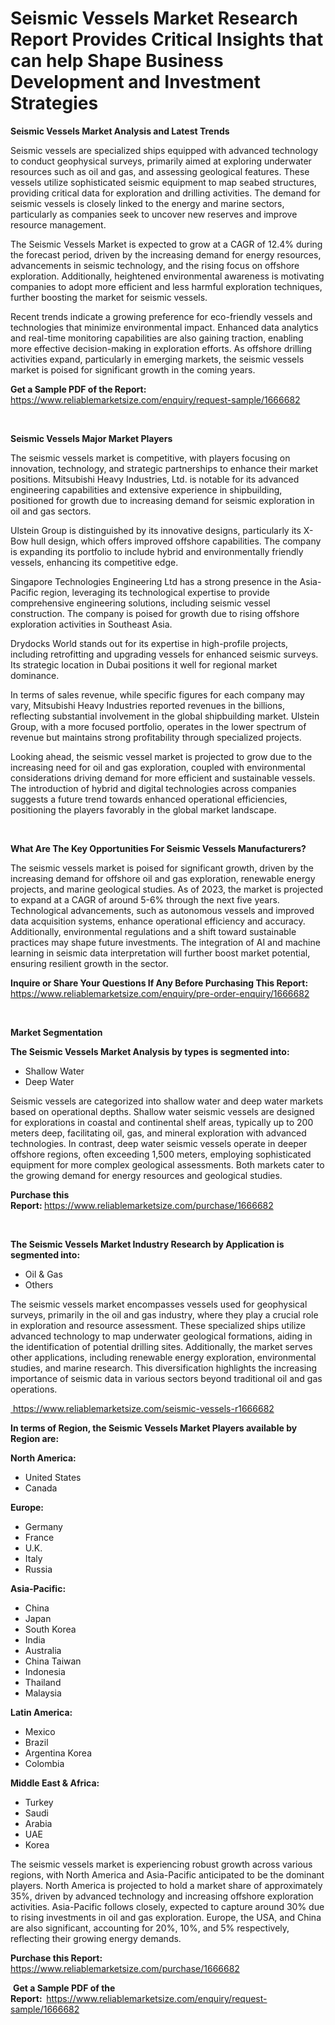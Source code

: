 <p><h1>Seismic Vessels Market Research Report Provides Critical Insights that can help Shape Business Development and Investment Strategies</h1></p><p><strong>Seismic Vessels Market Analysis and Latest Trends</strong></p>
<p><p>Seismic vessels are specialized ships equipped with advanced technology to conduct geophysical surveys, primarily aimed at exploring underwater resources such as oil and gas, and assessing geological features. These vessels utilize sophisticated seismic equipment to map seabed structures, providing critical data for exploration and drilling activities. The demand for seismic vessels is closely linked to the energy and marine sectors, particularly as companies seek to uncover new reserves and improve resource management.</p><p>The Seismic Vessels Market is expected to grow at a CAGR of 12.4% during the forecast period, driven by the increasing demand for energy resources, advancements in seismic technology, and the rising focus on offshore exploration. Additionally, heightened environmental awareness is motivating companies to adopt more efficient and less harmful exploration techniques, further boosting the market for seismic vessels.</p><p>Recent trends indicate a growing preference for eco-friendly vessels and technologies that minimize environmental impact. Enhanced data analytics and real-time monitoring capabilities are also gaining traction, enabling more effective decision-making in exploration efforts. As offshore drilling activities expand, particularly in emerging markets, the seismic vessels market is poised for significant growth in the coming years.</p></p>
<p><strong>Get a Sample PDF of the Report:&nbsp;</strong> <a href="https://www.reliablemarketsize.com/enquiry/request-sample/1666682?utm_campaign=2115&utm_medium=2&utm_source=Github&utm_content=ia&utm_term=16042025&utm_id=seismic-vessels">https://www.reliablemarketsize.com/enquiry/request-sample/1666682</a></p>
<p>&nbsp;</p>
<p><strong>Seismic Vessels Major Market Players</strong></p>
<p><p>The seismic vessels market is competitive, with players focusing on innovation, technology, and strategic partnerships to enhance their market positions. Mitsubishi Heavy Industries, Ltd. is notable for its advanced engineering capabilities and extensive experience in shipbuilding, positioned for growth due to increasing demand for seismic exploration in oil and gas sectors.</p><p>Ulstein Group is distinguished by its innovative designs, particularly its X-Bow hull design, which offers improved offshore capabilities. The company is expanding its portfolio to include hybrid and environmentally friendly vessels, enhancing its competitive edge.</p><p>Singapore Technologies Engineering Ltd has a strong presence in the Asia-Pacific region, leveraging its technological expertise to provide comprehensive engineering solutions, including seismic vessel construction. The company is poised for growth due to rising offshore exploration activities in Southeast Asia.</p><p>Drydocks World stands out for its expertise in high-profile projects, including retrofitting and upgrading vessels for enhanced seismic surveys. Its strategic location in Dubai positions it well for regional market dominance.</p><p>In terms of sales revenue, while specific figures for each company may vary, Mitsubishi Heavy Industries reported revenues in the billions, reflecting substantial involvement in the global shipbuilding market. Ulstein Group, with a more focused portfolio, operates in the lower spectrum of revenue but maintains strong profitability through specialized projects.</p><p>Looking ahead, the seismic vessel market is projected to grow due to the increasing need for oil and gas exploration, coupled with environmental considerations driving demand for more efficient and sustainable vessels. The introduction of hybrid and digital technologies across companies suggests a future trend towards enhanced operational efficiencies, positioning the players favorably in the global market landscape.</p></p>
<p>&nbsp;</p>
<p><strong>What Are The Key Opportunities For Seismic Vessels Manufacturers?</strong></p>
<p><p>The seismic vessels market is poised for significant growth, driven by the increasing demand for offshore oil and gas exploration, renewable energy projects, and marine geological studies. As of 2023, the market is projected to expand at a CAGR of around 5-6% through the next five years. Technological advancements, such as autonomous vessels and improved data acquisition systems, enhance operational efficiency and accuracy. Additionally, environmental regulations and a shift toward sustainable practices may shape future investments. The integration of AI and machine learning in seismic data interpretation will further boost market potential, ensuring resilient growth in the sector.</p></p>
<p><strong>Inquire or Share Your Questions If Any Before Purchasing This Report:</strong> <a href="https://www.reliablemarketsize.com/enquiry/pre-order-enquiry/1666682?utm_campaign=2115&utm_medium=2&utm_source=Github&utm_content=ia&utm_term=16042025&utm_id=seismic-vessels">https://www.reliablemarketsize.com/enquiry/pre-order-enquiry/1666682</a></p>
<p>&nbsp;</p>
<p><strong>Market Segmentation</strong></p>
<p><strong>The Seismic Vessels Market Analysis by types is segmented into:</strong></p>
<p><ul><li>Shallow Water</li><li>Deep Water</li></ul></p>
<p><p>Seismic vessels are categorized into shallow water and deep water markets based on operational depths. Shallow water seismic vessels are designed for explorations in coastal and continental shelf areas, typically up to 200 meters deep, facilitating oil, gas, and mineral exploration with advanced technologies. In contrast, deep water seismic vessels operate in deeper offshore regions, often exceeding 1,500 meters, employing sophisticated equipment for more complex geological assessments. Both markets cater to the growing demand for energy resources and geological studies.</p></p>
<p><strong>Purchase this Report:&nbsp;</strong><a href="https://www.reliablemarketsize.com/purchase/1666682?utm_campaign=2115&utm_medium=2&utm_source=Github&utm_content=ia&utm_term=16042025&utm_id=seismic-vessels">https://www.reliablemarketsize.com/purchase/1666682</a></p>
<p>&nbsp;</p>
<p><strong>The Seismic Vessels Market Industry Research by Application is segmented into:</strong></p>
<p><ul><li>Oil & Gas</li><li>Others</li></ul></p>
<p><p>The seismic vessels market encompasses vessels used for geophysical surveys, primarily in the oil and gas industry, where they play a crucial role in exploration and resource assessment. These specialized ships utilize advanced technology to map underwater geological formations, aiding in the identification of potential drilling sites. Additionally, the market serves other applications, including renewable energy exploration, environmental studies, and marine research. This diversification highlights the increasing importance of seismic data in various sectors beyond traditional oil and gas operations.</p></p>
<p><a href="https://www.reliablemarketsize.com/seismic-vessels-r1666682?utm_campaign=2115&utm_medium=2&utm_source=Github&utm_content=ia&utm_term=16042025&utm_id=seismic-vessels">&nbsp;https://www.reliablemarketsize.com/seismic-vessels-r1666682</a></p>
<p><strong>In terms of Region, the Seismic Vessels Market Players available by Region are:</strong></p>
<p>
    <p> <strong> North America: </strong>
        <ul>
            <li>United States</li>
            <li>Canada</li>
        </ul>
        </p> 
    <p> <strong> Europe: </strong>
        <ul>
            <li>Germany</li>
            <li>France</li>
            <li>U.K.</li>
            <li>Italy</li>
            <li>Russia</li>
        </ul>
        </p> 
    <p> <strong> Asia-Pacific: </strong>
        <ul>
            <li>China</li>
            <li>Japan</li>
            <li>South Korea</li>
            <li>India</li>
            <li>Australia</li>
            <li>China Taiwan</li>
            <li>Indonesia</li>
            <li>Thailand</li>
            <li>Malaysia</li>
        </ul>
        </p> 
    <p> <strong> Latin America: </strong>
        <ul>
            <li>Mexico</li>
            <li>Brazil</li>
            <li>Argentina Korea</li>
            <li>Colombia</li>
        </ul>
        </p> 
    <p> <strong> Middle East & Africa: </strong>
        <ul>
            <li>Turkey</li>
            <li>Saudi</li>
            <li>Arabia</li>
            <li>UAE</li>
            <li>Korea</li>
        </ul>
    </p>
    </p>
<p><p>The seismic vessels market is experiencing robust growth across various regions, with North America and Asia-Pacific anticipated to be the dominant players. North America is projected to hold a market share of approximately 35%, driven by advanced technology and increasing offshore exploration activities. Asia-Pacific follows closely, expected to capture around 30% due to rising investments in oil and gas exploration. Europe, the USA, and China are also significant, accounting for 20%, 10%, and 5% respectively, reflecting their growing energy demands.</p></p>
<p><strong>Purchase this Report: </strong><a href="https://www.reliablemarketsize.com/purchase/1666682?utm_campaign=2115&utm_medium=2&utm_source=Github&utm_content=ia&utm_term=16042025&utm_id=seismic-vessels">https://www.reliablemarketsize.com/purchase/1666682</a></p>
<p>&nbsp;<strong>Get a Sample PDF of the Report:&nbsp;&nbsp;</strong><a href="https://www.reliablemarketsize.com/enquiry/request-sample/1666682?utm_campaign=2115&utm_medium=2&utm_source=Github&utm_content=ia&utm_term=16042025&utm_id=seismic-vessels">https://www.reliablemarketsize.com/enquiry/request-sample/1666682</a></p>
<p><strong></strong></p>
<p><p></p><p></p><p></p></p>